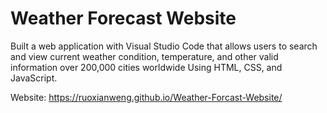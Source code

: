 # Weather Forecast Website

Built a web application with Visual Studio Code that allows users to search and view current weather condition, temperature, and other valid information over 200,000 cities worldwide Using HTML, CSS, and JavaScript.

Website: https://ruoxianweng.github.io/Weather-Forcast-Website/
